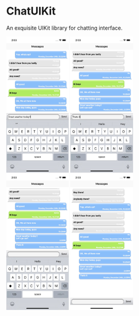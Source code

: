 # ChatUIKit
An exquisite UIKit library for chatting interface.

<img src="images/chat05.png" height="360dp"> <img src="images/chat10.png" height="360dp"> <img src="images/chat15.png" height="360dp"> <img src="images/chat20.png" height="360dp">
